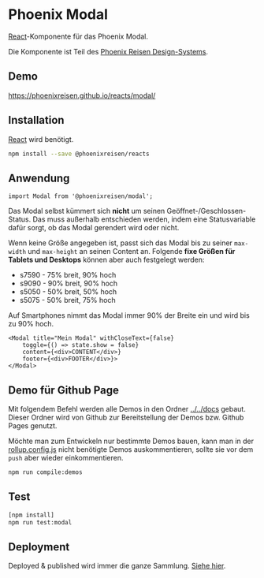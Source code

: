 # Phoenix Modal

[React](https://reactjs.org/)-Komponente für das Phoenix Modal.

Die Komponente ist Teil des [Phoenix Reisen Design-Systems](https://design-system.phoenixreisen.net).

## Demo

https://phoenixreisen.github.io/reacts/modal/

## Installation

[React](https://reactjs.org/) wird benötigt.

```bash
npm install --save @phoenixreisen/reacts
```

## Anwendung

```tsx
import Modal from '@phoenixreisen/modal';
```

Das Modal selbst kümmert sich **nicht** um seinen Geöffnet-/Geschlossen-Status. Das muss außerhalb entschieden werden, indem eine Statusvariable dafür sorgt, ob das Modal gerendert wird oder nicht.

Wenn keine Größe angegeben ist, passt sich das Modal bis zu seiner `max-width` und `max-height` an seinen Content an. Folgende **fixe Größen für Tablets und Desktops** können aber auch festgelegt werden:

- s7590 - 75% breit, 90% hoch
- s9090 - 90% breit, 90% hoch
- s5050 - 50% breit, 50% hoch
- s5075 - 50% breit, 75% hoch

Auf Smartphones nimmt das Modal immer 90% der Breite ein und wird bis zu 90% hoch.

```tsx
<Modal title="Mein Modal" withCloseText={false}
    toggle={() => state.show = false}
    content={<div>CONTENT</div>}
    footer={<div>FOOTER</div>}>
</Modal>
```

## Demo für Github Page

Mit folgendem Befehl werden alle Demos in den Ordner [../../docs](../../docs) gebaut. Dieser Ordner wird von Github zur Bereitstellung der Demos bzw. Github Pages genutzt.

Möchte man zum Entwickeln nur bestimmte Demos bauen, kann man in der [rollup.config.js](../../rollup.config.js) nicht benötigte Demos auskommentieren, sollte sie vor dem `push` aber wieder einkommentieren.

```bash
npm run compile:demos
```

## Test

```bash
[npm install]
npm run test:modal
```

## Deployment

Deployed & published wird immer die ganze Sammlung. [Siehe hier](../../README.md).